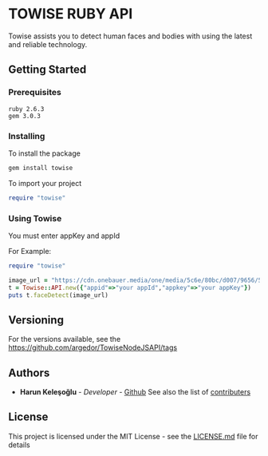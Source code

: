 
# TOWISE RUBY API
Towise assists you to detect human faces and bodies with using the latest and reliable technology.

## Getting Started
### Prerequisites 
```
ruby 2.6.3
gem 3.0.3

```
### Installing
To install the package

```sh
gem install towise 
```
To import your project
```ruby
require "towise"
```
### Using Towise
You must enter appKey and appId

For Example:
```ruby
require "towise"

image_url = "https://cdn.onebauer.media/one/media/5c6e/80bc/d007/9656/5f0a/6c12/dua-lipa-brits.jpg"
t = Towise::API.new({"appid"=>"your appId","appkey"=>"your appKey"})
puts t.faceDetect(image_url)
```

## Versioning
For the versions available, see the https://github.com/argedor/TowiseNodeJSAPI/tags

## Authors
* **Harun Keleşoğlu** - *Developer* - [Github](https://github.com/harunkelesoglu)
See also the list of [contributers](https://github.com/argedor/TowiseNodeJSAPI/graphs/contributors)

## License

This project is licensed under the MIT License - see the [LICENSE.md](LICENSE.md) file for details
